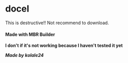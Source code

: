 # docel
This is destructive!! Not recommend to download.


#### Made with MBR Builder

**I don't if it's not working because I haven't tested it yet**


**_Made by kolale24_**
